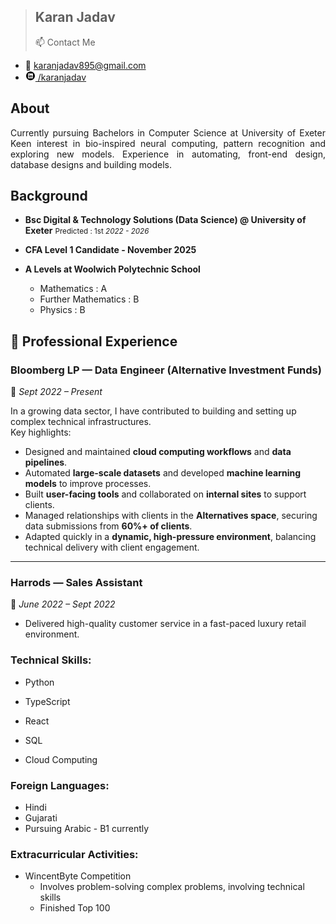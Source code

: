 > <h2> Karan Jadav</h2>
> 📫 Contact Me
- 📧 [karanjadav895@gmail.com](mailto:karanjadav895@gmail.com) <br/>
- <a href="www.linkedin.com/in/kjadav" target="_blank"><img src="/assets/linkedin.png" height="16px"/> /karanjadav</a><br/>

## About
<p style="text-align: justify">
    Currently pursuing Bachelors in Computer Science at University of Exeter
    Keen interest in bio-inspired neural computing, pattern recognition and exploring new models.
    Experience in automating, front-end design, database designs and building models. 
</p>

## Background
- __Bsc Digital & Technology Solutions (Data Science) @ University of Exeter__
  <small>Predicted : 1st </small>
  <small>_2022 - 2026_</small>

- __CFA Level 1 Candidate - November 2025__

- __A Levels at Woolwich Polytechnic School__
    - Mathematics : A
    - Further Mathematics : B
    - Physics : B

## 💼 Professional Experience

### Bloomberg LP — Data Engineer (Alternative Investment Funds)  
📅 *Sept 2022 – Present*  

In a growing data sector, I have contributed to building and setting up complex technical infrastructures.  
Key highlights:  
- Designed and maintained **cloud computing workflows** and **data pipelines**.  
- Automated **large-scale datasets** and developed **machine learning models** to improve processes.  
- Built **user-facing tools** and collaborated on **internal sites** to support clients.  
- Managed relationships with clients in the **Alternatives space**, securing data submissions from **60%+ of clients**.  
- Adapted quickly in a **dynamic, high-pressure environment**, balancing technical delivery with client engagement.  

---

### Harrods — Sales Assistant  
📅 *June 2022 – Sept 2022*  
- Delivered high-quality customer service in a fast-paced luxury retail environment.  


### Technical Skills:
- Python
  
- TypeScript

- React

- SQL

- Cloud Computing

### Foreign Languages:
- Hindi
- Gujarati
- Pursuing Arabic - B1 currently

### Extracurricular Activities: 

- WincentByte Competition
  - Involves problem-solving complex problems, involving technical skills
  - Finished Top 100
 
  
     

